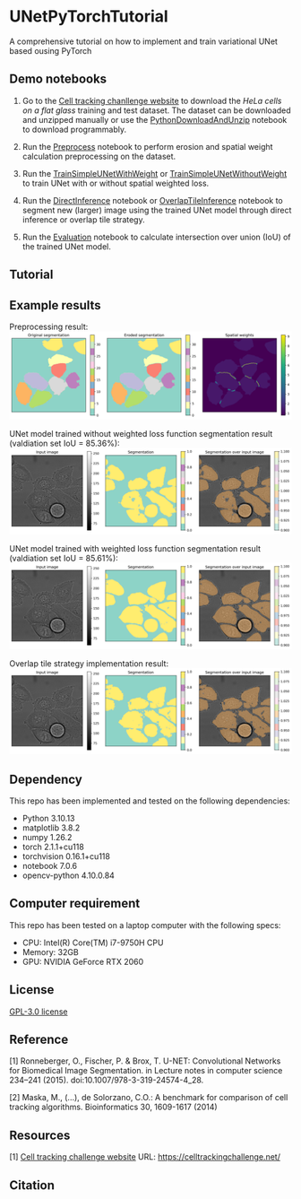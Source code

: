 # UNetPyTorchTutorial
A comprehensive tutorial on how to implement and train variational UNet based ousing PyTorch


## Demo notebooks
1. Go to the [Cell tracking chanllenge website](https://celltrackingchallenge.net/2d-datasets/) to download the *HeLa cells on a flat glass* training and test dataset. The dataset can be downloaded and unzipped manually or use the [PythonDownloadAndUnzip](./PythonDownloadAndUnzip.ipynb) notebook to download programmably.

2. Run the [Preprocess](./Preprocess.ipynb) notebook to perform erosion and spatial weight calculation preprocessing on the dataset. 

3. Run the [TrainSimpleUNetWithWeight](./TrainSimpleUNetWithWeight.ipynb) or [TrainSimpleUNetWithoutWeight](./TrainSimpleUNetWithoutWeight.ipynb) to train UNet with or without spatial weighted loss.

4. Run the [DirectInference](./DirectInference.ipynb) notebook or [OverlapTileInference](./OverlapTileInference.ipynb) notebook to segment new (larger) image using the trained UNet model through direct inference or overlap tile strategy.

5. Run the [Evaluation](./Evaluation.ipynb) notebook to calculate intersection over union (IoU) of the trained UNet model.


## Tutorial


## Example results
Preprocessing result:
![Preprocess result](./Assets/Images/Preprocess.png "Preprocess result")

UNet model trained without weighted loss function segmentation result (valdiation set IoU = 85.36%): 
![UNet trained without spatial weight](./Assets/Images/NoWeightSegResult.png "UNet trained without spatial weight")

UNet model trained with weighted loss function segmentation result (valdiation set IoU = 85.61%): 
![UNet trained with spatial weight](./Assets/Images/WeightedSegResult.png "UNet trained with spatial weight")

Overlap tile strategy implementation result:
![Overlap tile strategy result](./Assets/Images/OverlapTile.png "Overlap tile strategy result")


## Dependency
This repo has been implemented and tested on the following dependencies:
- Python 3.10.13
- matplotlib 3.8.2
- numpy 1.26.2
- torch 2.1.1+cu118
- torchvision 0.16.1+cu118
- notebook 7.0.6
- opencv-python 4.10.0.84


## Computer requirement
This repo has been tested on a laptop computer with the following specs:
- CPU: Intel(R) Core(TM) i7-9750H CPU
- Memory: 32GB 
- GPU: NVIDIA GeForce RTX 2060

## License

[GPL-3.0 license](./LICENSE)

## Reference

[1] Ronneberger, O., Fischer, P. & Brox, T. U-NET: Convolutional Networks for Biomedical Image Segmentation. in Lecture notes in computer science 234–241 (2015). doi:10.1007/978-3-319-24574-4_28.

[2] Maska, M., (...), de Solorzano, C.O.: A benchmark for comparison of cell tracking
algorithms. Bioinformatics 30, 1609-1617 (2014)

## Resources
[1] [Cell tracking challenge website](https://celltrackingchallenge.net/) URL: https://celltrackingchallenge.net/

## Citation
